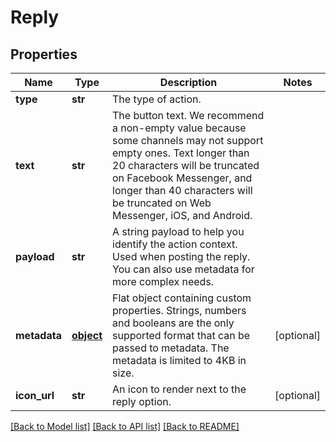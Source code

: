 # Reply

## Properties
Name | Type | Description | Notes
------------ | ------------- | ------------- | -------------
**type** | **str** | The type of action. | 
**text** | **str** | The button text. We recommend a non-empty value because some channels may not support empty ones. Text longer than 20 characters will be truncated on Facebook Messenger, and longer than 40 characters will be truncated on Web Messenger, iOS, and Android. | 
**payload** | **str** | A string payload to help you identify the action context. Used when posting the reply. You can also use metadata for more complex needs. | 
**metadata** | [**object**](.md) | Flat object containing custom properties. Strings, numbers and booleans  are the only supported format that can be passed to metadata. The metadata is limited to 4KB in size.  | [optional] 
**icon_url** | **str** | An icon to render next to the reply option. | [optional] 

[[Back to Model list]](../README.md#documentation-for-models) [[Back to API list]](../README.md#documentation-for-api-endpoints) [[Back to README]](../README.md)


